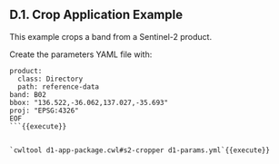## D.1. Crop Application Example

This example crops a band from a Sentinel-2 product.

Create the parameters YAML file with:

```cat <<EOF > d1-params.yml
product:
  class: Directory
  path: reference-data
band: B02
bbox: "136.522,-36.062,137.027,-35.693"
proj: "EPSG:4326"
EOF
```{{execute}}


`cwltool d1-app-package.cwl#s2-cropper d1-params.yml`{{execute}}